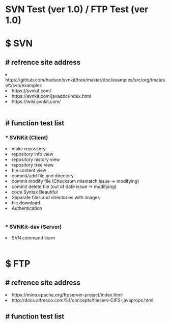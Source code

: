 # SVN Test (ver 1.0) / FTP Test (ver 1.0)
<div>
<h1><label>$ SVN</label></h1>
</div>
<div>
<h2><label># refrence site address</label></h2>
<li>https://github.com/hudson/svnkit/tree/master/doc/examples/src/org/tmatesoft/svn/examples</li>
<li>https://svnkit.com/</li>
<li>https://svnkit.com/javadoc/index.html</li>
<li>https://wiki.svnkit.com/</li>
</div>
<br>
<div>
<h2><label># function test list</label></h2>
<h3><label>* SVNKit (Client)</label></h3>
<li>make repository</li>
<li>repository info view</li>
<li>repository history view</li>
<li>repository tree view</li>
<li>file content view</li>
<li>commit/add file and directory</li>
<li>commit modify file (Checksum mismatch issue -> modifying)</li>
<li>commit delete file (out of date issue -> modifying)</li>
<li>code Syntax Beautiful</li>
<li>Separate files and directories with images</li>
<li>file download</li>
<li>Authentication</li>
</div>
<br>
<h3><label>* SVNKit-dav (Server)</label></h3>
<li>SVN command learn</li>

<br>
<div>
<h1><label>$ FTP</label></h1>
</div>
<div>
<h2><label># refrence site address</label></h2>
<li>https://mina.apache.org/ftpserver-project/index.html</li>
<li>http://docs.alfresco.com/5.1/concepts/fileserv-CIFS-javaprops.html</li>
</div>
<div>
<h2><label># function test list</label></h2>
</div>
